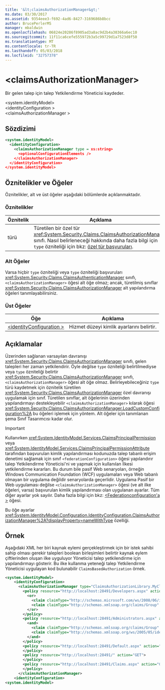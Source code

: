 ```yaml
---
title: '&lt;claimsAuthorizationManager&gt;'
ms.date: 03/30/2017
ms.assetid: 9354eee3-f692-4ad6-8427-3169686b8bcc
author: BrucePerlerMS
manager: mbaldwin
ms.openlocfilehash: 06824e20286f8905ad3a8ac9d2b4a30366a6ec10
ms.sourcegitcommit: 11f11ca6cefe555972b3a5c99729d1a7523d8f50
ms.translationtype: MT
ms.contentlocale: tr-TR
ms.lasthandoff: 05/03/2018
ms.locfileid: "32757378"
---
```

# <a name="ltclaimsauthorizationmanagergt"></a>&lt;claimsAuthorizationManager&gt;
Bir gelen talep için talep Yetkilendirme Yöneticisi kaydeder.  
  
 \<system.identityModel>  
\<identityConfiguration >  
\<claimsAuthorizationManager >  
  
## <a name="syntax"></a>Sözdizimi  
  
```xml  
<system.identityModel>  
  <identityConfiguration>  
    <claimsAuthorizationManager type = xs:string>  
      <optionalConfigurationElements />  
    </claimsAuthorizationManager>  
  </identityConfiguration>  
</system.identityModel>  
```  
  
## <a name="attributes-and-elements"></a>Öznitelikler ve Öğeler  
 Öznitelikler, alt ve üst öğeler aşağıdaki bölümlerde açıklanmaktadır.  
  
### <a name="attributes"></a>Öznitelikler  
  
|Öznitelik|Açıklama|  
|---------------|-----------------|  
|türü|Türetilen bir özel tür <xref:System.Security.Claims.ClaimsAuthorizationManager> sınıfı. Nasıl belirleneceği hakkında daha fazla bilgi için `type` özniteliği için bkz: [özel tür başvuruları](../../../../../docs/framework/configure-apps/file-schema/windows-workflow-foundation/index.md).|  
  
### <a name="child-elements"></a>Alt Öğeler  
 Varsa hiçbir `type` özniteliği veya `type` özniteliği başvuruları <xref:System.Security.Claims.ClaimsAuthenticationManager> sınıfı, `<claimsAuthorizationManager>` öğesi alt öğe olmaz; ancak, türetilmiş sınıflar <xref:System.Security.Claims.ClaimsAuthorizationManager> alt yapılandırma öğeleri tanımlayabilirsiniz.  
  
### <a name="parent-elements"></a>Üst Öğeler  
  
|Öğe|Açıklama|  
|-------------|-----------------|  
|[\<identityConfiguration >](../../../../../docs/framework/configure-apps/file-schema/windows-identity-foundation/identityconfiguration.md)|Hizmet düzeyi kimlik ayarlarını belirtir.|  
  
## <a name="remarks"></a>Açıklamalar  
 Üzerinden sağlanan varsayılan davranışı <xref:System.Security.Claims.ClaimsAuthorizationManager> sınıfı, gelen talepleri her zaman yetkilendirir. Öyle değilse `type` özniteliği belirtilmediyse veya `type` özniteliği belirtir <xref:System.Security.Claims.ClaimsAuthorizationManager> sınıfı, `<claimsAuthorizationManager>` öğesi alt öğe olmaz. Belirleyebileceğiniz `type` türü kaydetmek için öznitelik türetilen <xref:System.Security.Claims.ClaimsAuthorizationManager> özel davranışı uygulamak için sınıf. Türetilen sınıflar, alt öğelerinin üzerinden yapılandırmayı destekleyebilir `<claimsAuthorizationManager>` kılarak öğesi <xref:System.Security.Claims.ClaimsAuthorizationManager.LoadCustomConfiguration%2A> bu öğeleri işlemek için yöntem. Alt öğeler için tanımlanan şema Sınıf Tasarımcısı kadar olur.  
  
> [!IMPORTANT]
>  Kullanırken <xref:System.IdentityModel.Services.ClaimsPrincipalPermission> veya <xref:System.IdentityModel.Services.ClaimsPrincipalPermissionAttribute> tarafından başvurulan kimlik yapılandırması kodunuzda talep tabanlı erişim denetimi sağlamak için sınıf `<federationConfiguration>` öğesi yapılandırır talep Yetkilendirme Yöneticisi'ni ve yapmak için kullanılan İlkesi yetkilendirme kararları. Bu durum bile pasif Web senaryoları, örneğin Windows Communication Foundation (WCF) uygulamaları veya Web tabanlı olmayan bir uygulama değildir senaryolarda geçerlidir. Uygulama Pasif bir Web uygulaması değilse `<claimsAuthorizationManager>` öğesi (ve alt ilke öğeleri, varsa) başvurulan kimlik yapılandırması olan uygulanan ayarlar. Tüm diğer ayarlar yok sayılır. Daha fazla bilgi için bkz: [ \<Federationconfiguration'a >](../../../../../docs/framework/configure-apps/file-schema/windows-identity-foundation/federationconfiguration.md) öğesi.  
  
 Bu öğe ayarlar <xref:System.IdentityModel.Configuration.IdentityConfiguration.ClaimsAuthorizationManager%2A?displayProperty=nameWithType> özelliği.  
  
## <a name="example"></a>Örnek  
 Aşağıdaki XML her biri kaynak eylemi gerçekleştirmek için bir istek sahibi sahip olması gerekir talepleri boolean birleşimleri belirtir kaynak eylem çiftlerinden oluşan ilke uyguluyor Yöneticisi talep yetkilendirme için yapılandırmayı gösterir. Bu ilke kullanma yeteneği talep Yetkilendirme Yöneticisi uygulayan kod bulunabilir `ClaimsBasedAuthorization` örnek.  
  
```xml  
<system.identityModel>  
    <identityConfiguration>  
      <claimsAuthorizationManager type="ClaimsAuthorizationLibrary.MyClaimsAuthorizationManager, ClaimsAuthorizationLibrary">  
        <policy resource="http://localhost:28491/Developers.aspx" action="GET">  
          <or>  
            <claim claimType="http://schemas.microsoft.com/ws/2008/06/identity/claims/role" claimValue="developer" />  
            <claim claimType="http://schemas.xmlsoap.org/claims/Group" claimValue="Administrator" />  
          </or>  
        </policy>  
        <policy resource="http://localhost:28491/Administrators.aspx" action="GET">  
          <and>  
            <claim claimType="http://schemas.xmlsoap.org/claims/Group" claimValue="Administrator" />  
            <claim claimType="http://schemas.xmlsoap.org/ws/2005/05/identity/claims/country" claimValue="USA" />  
          </and>  
        </policy>  
        <policy resource="http://localhost:28491/Default.aspx" action="GET">  
        </policy>  
        <policy resource="http://localhost:28491/" action="GET">  
        </policy>  
        <policy resource="http://localhost:28491/Claims.aspx" action="GET">  
        </policy>  
      </claimsAuthorizationManager>  
    <identityConfiguration>  
<system.identityModel>  
```
